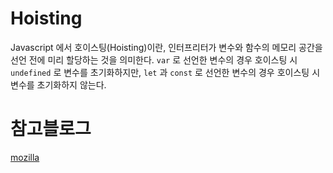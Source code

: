 # Hoisting

Javascript 에서 호이스팅(Hoisting)이란, 인터프리터가 변수와 함수의 메모리 공간을 선언 전에 미리 할당하는 것을 의미한다.
```var``` 로 선언한 변수의 경우 호이스팅 시 ```undefined``` 로 변수를 초기화하지만, 
```let``` 과 ```const``` 로 선언한 변수의 경우 호이스팅 시 변수를 초기화하지 않는다.



# 참고블로그

[mozilla](https://developer.mozilla.org/ko/docs/Glossary/Hoisting)